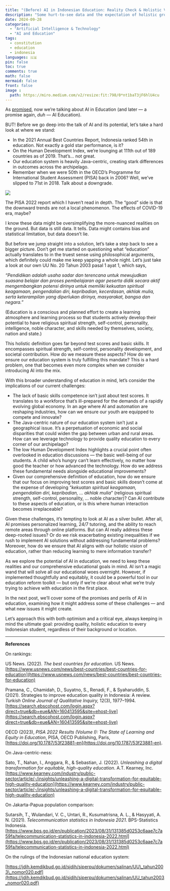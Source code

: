 ```yaml
---
title: "(Before) AI in Indonesian Education: Reality Check & Holistic Vision"
description: "Some hurt-to-see data and the expectation of holistic growths — our archipelago’s educational disparities in the age of AI."
date: 2024-09-28
categories:
  - "Artificial Intelligence & Technology"
  - "AI and Education"
tags:
  - constitution
  - education
  - indonesia
languages: 🇬🇧
pin: false
toc: true
comments: true
math: false
mermaid: false
front: false
image :
  path: https://miro.medium.com/v2/resize:fit:798/0*nt1baT3jF6hlU4cu
---
```


As [promised](/posts/ai-in-indonesian-education-intro), now we’re talking about AI in Education (and later — a promise again, *duh —* AI Education).

BUT! Before we go deep into the talk of AI and its potential, let’s take a hard look at where we stand:

- In the 2021 Annual Best Countries Report, Indonesia ranked 54th in education. Not exactly a gold star performance, is it?
- On the Human Development Index, we’re lounging at 111th out of 189 countries as of 2019. That’s… not great.
- Our education system is heavily Java-centric, creating stark differences in outcomes across the archipelago.
- Remember when we were 50th in the OECD’s Programme for International Student Assessment (PISA) back in 2006? Well, we’ve slipped to 71st in 2018. Talk about a downgrade.

![](https://miro.medium.com/v2/resize:fit:798/1*wwuc6ocvIXUXJlLox4I80g.png)

The PISA 2022 report which I haven’t read in depth. The “good” side is that the downward trends are not a local phenomenon. The effects of COVID-19 era, maybe?

I know these data might be oversimplifying the more-nuanced realities on the ground. But data is still data. It tells. Data might contains bias and statistical limitation, but data doesn’t lie.

But before we jump straight into a solution, let’s take a step back to see a bigger picture. Don’t get me started on questioning what “education” actually translates to in the truest sense using philosophical arguments, which definitely could make me keep yapping a whole night. Let’s just take a look at our own UU No. 20 Tahun 2003 pasal 1 ayat 1, which says,

*“Pendidikan adalah usaha sadar dan terencana untuk mewujudkan suasana belajar dan proses pembelajaran agar peserta didik secara aktif mengembangkan potensi dirinya untuk memiliki kekuatan spiritual keagamaan, pengendalian diri, kepribadian, kecerdasan, akhlak mulia, serta keterampilan yang diperlukan dirinya, masyarakat, bangsa dan negara.”*

(Education is a conscious and planned effort to create a learning atmosphere and learning process so that students actively develop their potential to have religious spiritual strength, self-control, personality, intelligence, noble character, and skills needed by themselves, society, nation and state.)

This holistic definition goes far beyond test scores and basic skills. It encompasses spiritual strength, self-control, personality development, and societal contribution. How do we measure these aspects? How do we ensure our education system is truly fulfilling this mandate? This is a hard problem, one that becomes even more complex when we consider introducing AI into the mix.

With this broader understanding of education in mind, let’s consider the implications of our current challenges:

- The lack of basic skills competence isn’t just about test scores. It translates to a workforce that’s ill-prepared for the demands of a rapidly evolving global economy. In an age where AI and automation are reshaping industries, how can we ensure our youth are equipped to compete and innovate?
- The Java-centric nature of our education system isn’t just a geographical issue. It’s a perpetuation of economic and social disparities that could widen the gap between urban and rural areas. How can we leverage technology to provide quality education to every corner of our archipelago?
- The low Human Development Index highlights a crucial point often overlooked in education discussions — the basic well-being of our students. A child who’s hungry can’t learn effectively, no matter how good the teacher or how advanced the technology. How do we address these fundamental needs alongside educational improvements?
- Given our comprehensive definition of education, how do we ensure that our focus on improving test scores and basic skills doesn’t come at the expense of developing “*kekuatan spiritual keagamaan, pengendalian diri, kepribadian, … akhlak mulia*” (religious spiritual strength, self-control, personality, … noble character)? Can AI contribute to these aspects of education, or is this where human interaction becomes irreplaceable?

Given these challenges, it’s tempting to look at AI as a silver bullet. After all, AI promises personalized learning, 24/7 tutoring, and the ability to reach remote areas through online platforms. But can AI really address these deep-rooted issues? Or do we risk exacerbating existing inequalities if we rush to implement AI solutions without addressing fundamental problems? Moreover, how do we ensure that AI aligns with our holistic vision of education, rather than reducing learning to mere information transfer?

As we explore the potential of AI in education, we need to keep these realities and our comprehensive educational goals in mind. AI isn’t a magic wand that will solve all our educational woes overnight. However, if implemented thoughtfully and equitably, it could be a powerful tool in our education reform toolkit — but only if we’re clear about what we’re truly trying to achieve with education in the first place.

In the next post, we’ll cover some of the promises and perils of AI in education, examining how it might address some of these challenges — and what new issues it might create.

Let’s approach this with both optimism and a critical eye, always keeping in mind the ultimate goal: providing quality, holistic education to every Indonesian student, regardless of their background or location.

---

**References**

On rankings:

US News. (2022). *The best countries for education*. US News. [https://www.usnews.com/news/best-countries/best-countries-for-education](https://www.usnews.com/news/best-countries/best-countries-for-education)

Pramana, C., Chamidah, D., Suyatno, S., Renadi, F., & Syaharuddin, S. (2021). Strategies to improve education quality in Indonesia: A review. *Turkish Online Journal of Qualitative Inquiry,* 12(3), 1977–1994. [https://search.ebscohost.com/login.aspx?direct=true&db=eue&AN=160413595&site=ehost-live](https://search.ebscohost.com/login.aspx?direct=true&db=eue&AN=160413595&site=ehost-live)

OECD (2023), *PISA 2022 Results (Volume I): The State of Learning and Equity in Education*, PISA, OECD Publishing, Paris, [https://doi.org/10.1787/53f23881-en](https://doi.org/10.1787/53f23881-en).

On Java-centric-ness:

Sato, T., Nahan, I., Anggara, R., & Sebastian, J. (2022). *Unleashing a digital transformation for equitable, high-quality education*. A.T. Kearney, Inc. [https://www.kearney.com/industry/public-sector/article/-/insights/unleashing-a-digital-transformation-for-equitable-high-quality-education](https://www.kearney.com/industry/public-sector/article/-/insights/unleashing-a-digital-transformation-for-equitable-high-quality-education)

On Jakarta-Papua population comparison:

Sutarsih, T., Wulandari, V. C., Untari, R., Kusumatrisna, A. L., & Hasyyati, A. N. (2021). *Telecommunication statistics in Indonesia 2021*. BPS-Statistics Indonesia. [https://www.bps.go.id/en/publication/2023/08/31/131385d0253c6aae7c7a59fa/telecommunication-statistics-in-indonesia-2022.html](https://www.bps.go.id/en/publication/2023/08/31/131385d0253c6aae7c7a59fa/telecommunication-statistics-in-indonesia-2022.html)

On the rulings of the Indonesian national education system:

[https://jdih.kemdikbud.go.id/sjdih/siperpu/dokumen/salinan/UU\_tahun2003\_nomor020.pdf](https://jdih.kemdikbud.go.id/sjdih/siperpu/dokumen/salinan/UU_tahun2003_nomor020.pdf)